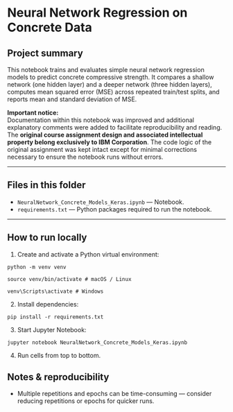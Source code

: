 # Neural Network Regression on Concrete Data

## Project summary
This notebook trains and evaluates simple neural network regression models to predict concrete compressive strength. It compares a shallow network (one hidden layer) and a deeper network (three hidden layers), computes mean squared error (MSE) across repeated train/test splits, and reports mean and standard deviation of MSE.

**Important notice:**  
Documentation within this notebook was improved and additional explanatory comments were added to facilitate reproducibility and reading. The **original course assignment design and associated intellectual property belong exclusively to IBM Corporation**. The code logic of the original assignment was kept intact except for minimal corrections necessary to ensure the notebook runs without errors.

---

## Files in this folder
- `NeuralNetwork_Concrete_Models_Keras.ipynb` — Notebook.  
- `requirements.txt` — Python packages required to run the notebook.

---

## How to run locally

1. Create and activate a Python virtual environment:

  `python -m venv venv`

  `source venv/bin/activate # macOS / Linux`

  `venv\Scripts\activate # Windows`

2. Install dependencies:

  `pip install -r requirements.txt`

3. Start Jupyter Notebook:

  `jupyter notebook NeuralNetwork_Concrete_Models_Keras.ipynb`

4. Run cells from top to bottom.

## Notes & reproducibility

- Multiple repetitions and epochs can be time-consuming — consider reducing repetitions or epochs for quicker runs.
